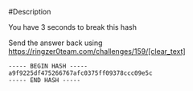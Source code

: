 #Description

You have 3 seconds to break this hash

Send the answer back using https://ringzer0team.com/challenges/159/[clear_text] 

```
----- BEGIN HASH -----
a9f9225df475266767afc0375ff09378ccc09e5c
----- END HASH -----
```